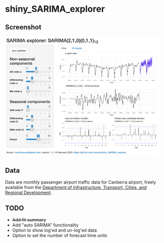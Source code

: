 # shiny_SARIMA_explorer

## Screenshot

![](screenshot.png)


## Data

Data are monthly passenger airport traffic data for Canberra airport, freely available from the [Department of Infrastructure, Transport, Cities, and Regional Development](https://www.bitre.gov.au/publications/ongoing/airport_traffic_data).


## TODO

- <s>Add fit summary</s>
- Add "auto SARIMA" functionality
- Option to show log'ed and un-log'ed data
- Option to set the number of forecast time units
